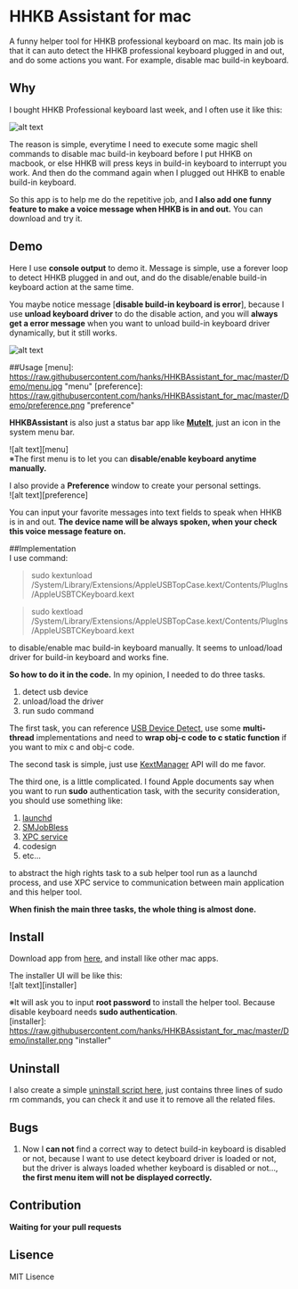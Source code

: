 HHKB Assistant for mac
===========================

A funny helper tool for HHKB professional keyboard on mac. Its main job is that it can auto detect the HHKB professional keyboard plugged in and out, and do some actions you want. For example, disable mac build-in keyboard.

## Why
I bought HHKB Professional keyboard last week, and I often use it like this:  
  
![alt text][scenario]  
  
The reason is simple, everytime I need to execute some magic shell commands to disable mac build-in keyboard before I put HHKB on macbook, or else HHKB will press keys in build-in keyboard to interrupt you work. And then do the command again when I plugged out HHKB to enable build-in keyboard.   

So this app is to help me do the repetitive job, and **I also add one funny feature to make a voice message when HHKB is in and out.** You can download and try it.

[scenario]:
https://raw.githubusercontent.com/hanks/HHKBAssistant_for_mac/master/Demo/work_scenario.jpg "scenario"

## Demo
Here I use **console output** to demo it.  Message is simple, use a forever loop to detect HHKB plugged in and out, and do the disable/enable build-in keyboard action at the same time.   

You maybe notice message [**disable build-in keyboard is error**], because I use **unload keyboard driver** to do the disable action, and you will **always get a error message** when you want to unload build-in keyboard driver dynamically, but it still works.
  
![alt text][demo]

[demo]: 
https://raw.githubusercontent.com/hanks/HHKBAssistant_for_mac/master/Demo/demo.gif "demo"

##Usage
[menu]: 
https://raw.githubusercontent.com/hanks/HHKBAssistant_for_mac/master/Demo/menu.jpg "menu"
[preference]: 
https://raw.githubusercontent.com/hanks/HHKBAssistant_for_mac/master/Demo/preference.png "preference"

**HHKBAssistant** is also just a status bar app like <a href='https://github.com/hanks/MuteIt_for_mac'>**MuteIt**</a>, just an icon in the system menu bar.   

![alt text][menu]  
※The first menu is to let you can **disable/enable keyboard anytime manually.** 

I also provide a **Preference** window to create your personal settings.  
![alt text][preference]  

You can input your favorite messages into text fields to speak when HHKB is in and out. **The device name will be always spoken, when your check this voice message feature on.**

##Implementation  
I use command:  
>sudo kextunload                                                                                               /System/Library/Extensions/AppleUSBTopCase.kext/Contents/PlugIns/AppleUSBTCKeyboard.kext  

>sudo kextload  /System/Library/Extensions/AppleUSBTopCase.kext/Contents/PlugIns/AppleUSBTCKeyboard.kext

to disable/enable mac build-in keyboard manually. It seems to unload/load driver for build-in keyboard and works fine.   

**So how to do it in the code.** In my opinion, I needed to do three tasks.  
1. detect usb device  
2. unload/load the driver   
3. run sudo command  

The first task, you can reference <a href='https://developer.apple.com/library/mac/samplecode/USBPrivateDataSample/Listings/USBPrivateDataSample_c.html#//apple_ref/doc/uid/DTS10000456-USBPrivateDataSample_c-DontLinkElementID_4'>USB Device Detect</a>, use some **multi-thread** implementations and need to **wrap obj-c code to c static function** if you want to mix c and obj-c code.  
  
The second task is simple, just use <a href='https://developer.apple.com/library/mac/documentation/IOKit/Reference/KextManager_header_reference/Reference/reference.html'>KextManager</a> API will do me favor.

The third one, is a little complicated. I found Apple documents say when you want to run **sudo** authentication task, with the security consideration, you should use something like:  
1. <a href='http://launchd.info/'>launchd</a>  
2. <a href='https://developer.apple.com/library/mac/samplecode/SMJobBless/Introduction/Intro.html'>SMJobBless</a>    
3. <a href='http://atnan.com/blog/2012/02/29/modern-privileged-helper-tools-using-smjobbless-plus-xpc'>XPC service</a>  
4. codesign  
5. etc...  

to abstract the high rights task to a sub helper tool run as a launchd process, and use XPC service to communication between main application and this helper tool.  

**When finish the main three tasks, the whole thing is almost done.**  

## Install
Download app from <a href='https://raw.githubusercontent.com/hanks/HHKBAssistant_for_mac/master/Installer/HHKB Assistant Installer.dmg'>here</a>, and install like other mac apps.

The installer UI will be like this:  
![alt text][installer]  

※It will ask you to input **root password** to install the helper tool. Because disable keyboard needs **sudo authentication**.  
[installer]: 
https://raw.githubusercontent.com/hanks/HHKBAssistant_for_mac/master/Demo/installer.png "installer"
  
## Uninstall
I also create a simple <a href='https://raw.githubusercontent.com/hanks/HHKBAssistant_for_mac/master/Installer/Uninstall.sh'>uninstall script here</a>, just contains three lines of sudo rm commands, you can check it and use it to remove all the related files.

## Bugs
1. Now I **can not** find a correct way to detect build-in keyboard is disabled or not, because I want to use detect keyboard driver is loaded or not, but the driver is always loaded whether keyboard is disabled or not..., **the first menu item will not be displayed correctly.**

## Contribution
**Waiting for your pull requests**

## Lisence
MIT Lisence
